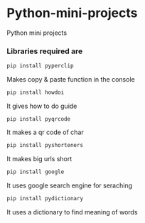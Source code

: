 # Python-mini-projects
  Python mini projects

### Libraries required are

```python
pip install pyperclip

```
Makes copy & paste function in the console 
```python 
pip install howdoi
```
It gives how to do guide
```pyhton
pip install pyqrcode
```
It makes a qr code of char
```python
pip install pyshorteners
```
It makes big urls short
```python
pip install google
```
It uses google search engine for seraching
```python
pip install pydictionary 
```
It uses a dictionary to find meaning of words 
